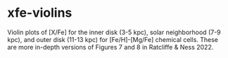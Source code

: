 # xfe-violins
Violin plots of [X/Fe] for the inner disk (3-5 kpc), solar neighborhood (7-9 kpc), and outer disk (11-13 kpc) for [Fe/H]-[Mg/Fe] chemical cells. These are more in-depth 
versions of Figures 7 and 8 in Ratcliffe & Ness 2022.

